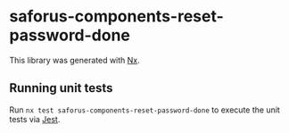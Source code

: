 # saforus-components-reset-password-done

This library was generated with [Nx](https://nx.dev).

## Running unit tests

Run `nx test saforus-components-reset-password-done` to execute the unit tests via [Jest](https://jestjs.io).
